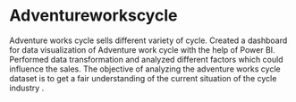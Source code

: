 # Adventureworkscycle
Adventure works cycle sells different variety of cycle. Created a dashboard for data visualization of Adventure work cycle  with the help of Power BI. Performed data transformation and analyzed different factors which could influence the sales. The objective of analyzing the adventure works cycle dataset is to get a fair understanding of the current situation of the cycle industry .

